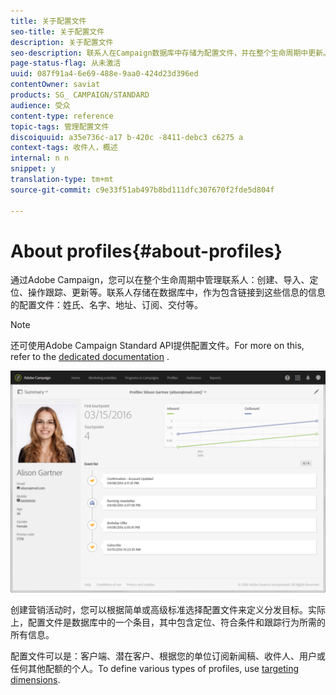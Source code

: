 ```yaml
---
title: 关于配置文件
seo-title: 关于配置文件
description: 关于配置文件
seo-description: 联系人在Campaign数据库中存储为配置文件，并在整个生命周期中更新。
page-status-flag: 从未激活
uuid: 087f91a4-6e69-488e-9aa0-424d23d396ed
contentOwner: saviat
products: SG_ CAMPAIGN/STANDARD
audience: 受众
content-type: reference
topic-tags: 管理配置文件
discoiquuid: a35e736c-a17 b-420c -8411-debc3 c6275 a
context-tags: 收件人，概述
internal: n n
snippet: y
translation-type: tm+mt
source-git-commit: c9e33f51ab497b8bd111dfc307670f2fde5d804f

---
```



# About profiles{#about-profiles}

通过Adobe Campaign，您可以在整个生命周期中管理联系人：创建、导入、定位、操作跟踪、更新等。联系人存储在数据库中，作为包含链接到这些信息的信息的配置文件：姓氏、名字、地址、订阅、交付等。

>[!NOTE]
>
>还可使用Adobe Campaign Standard API提供配置文件。For more on this, refer to the [dedicated documentation](https://docs.campaign.adobe.com/doc/standard/en/api/ACS_API.html#retrieving-profiles) .

![](assets/marketing_history.png)

创建营销活动时，您可以根据简单或高级标准选择配置文件来定义分发目标。实际上，配置文件是数据库中的一个条目，其中包含定位、符合条件和跟踪行为所需的所有信息。

配置文件可以是：客户端、潜在客户、根据您的单位订阅新闻稿、收件人、用户或任何其他配额的个人。To define various types of profiles, use [targeting dimensions](../../automating/using/query.md#targeting-dimensions-and-resources).

